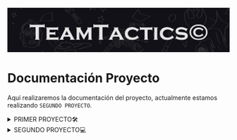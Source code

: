 ![Banner](./carpeta_fotos/banner1.png)

# Documentación Proyecto

Aquí realizaremos la documentación del proyecto, actualmente estamos realizando `SEGUNDO PROYECTO`.

</div>

<details>
  <summary>
   PRIMER PROYECTO🛠️
  </summary>
  
## ÍNDICE

1. IDEA DEL PROYECTO Y OBJETIVO DEL TRABAJO
2. OBLIGATORIO A APLICAR
3. LOGO DEL EQUIPO
4. PALETA DEL EQUIPO
5. TAREAS DE LOS INTEGRANTES
6. MOCKUP Y ARBOL DE NAVEGACIÓN
7. ARQUITECTURA DEL SISTEMA Y FUNCIONALIDADES
8. DIAGRAMA DE LA BASE DE DATOS
9. ESQUEMA DE RED
10. CONFIGURACIÓN DE PROXMOX
11. CONFIGURACIÓN DE DNS
12. CONFIGURACIÓN DE DHCP
13. CONFIGURACIÓN DE NGINX
14. BASE DE DATOS
15. CAMBIOS EN LA WEB
16. FUNCIONALIDADES
17. NUESTO FURTURO
18. VALORACIONES DEL PROYECTO
19. INCIDENCIAS TÉCNICAS
20. BIBLIOGRAFIA

    
## 1.IDEA DEL PROYECTO Y OBJETIVO DEL TRABAJO

Nuestra idea del proyecto se basa en diseñar una aplicación web inspirada en el popular juego de Fantasy Football. El fantasy es un juego donde los usuarios crean su propio equipo, y la finalidad de este juego es obtener los máximos puntos posibles, estos puntos se consiguen mediante tus jugadores, los jugadores en la vida real dependiendo de como juega un partido, puede obtener muchos puntos o muy pocos puntos. Como ejemplo de puntuacion, si un jugador no tiene minutos de juego entonces tendra 0 puntos, y si otro jugador marca 4 goles, possiblemente tendra una puntuación de 25 puntos. 

Entonces nuestra idea es crear una página relacionada con esta idea. Hemos elegido esta idea porque ambos integrantes del equipo sabemos más o menos cómo funciona el futbol fantasy, y por eso creemos que es una gran opción escoger este tema, ya que nos parece muy interesante.

Nuestro objetivo será aplicar todas las tecnologías necesarias para aspirar a la máxima nota posible y poner en práctica los conocimientos aprendidos en el primer año, así como lo que aprenderemos en este segundo año, para hacerlo lo mejor posible. También el año pasado un grupo escogio la misma idea y viendo como lo hicieron, vimos sus errores y pensamos que lo podemos hacer mucho mejor.

Con el trello y el github mostraremos todo nuestro trabajo realizado para mostrar nuestros avanzes semanales y diarios

## OBLIGATORIO A APLICAR

__-Node.js & MySQL:__

Node.js es un entorno de ejecución para JavaScript en el servidor, ideal para construir aplicaciones web rápidas y escalables. 

MySQL es un sistema de gestión de bases de datos relacional que almacena y organiza datos de manera eficiente, facilitando consultas rápidas.

__-NGINX o Apache:__ 

Ambos son servidores web populares. NGINX es conocido por su rendimiento y capacidad para manejar múltiples conexiones simultáneas, 
mientras que Apache es altamente configurable y tiene una gran cantidad de módulos disponibles.

__-DNS + DHCP:__ 

DNS (Sistema de Nombres de Dominio) traduce nombres de dominio en direcciones IP, facilitando la navegación web. 

DHCP (Protocolo de Configuración Dinámica de Host) asigna automáticamente direcciones IP a dispositivos en una red, simplificando la gestión de redes.


## 2.LOGO DEL EQUIPO

Nuestro logo lo hemos creado basándonos en el nombre de nuestro trabajo, Team Tactics. En él, se pueden ver dos "T" que hacen referencia al nombre del equipo. Tambien, hemos pensado este logo ya que con la forma y sus colores tiene mucha relación con el mundo del futbol.

El color negro y blanco creemos que queda muy estetico, que es eso lo que buscamos y lo que nos interesa.

![Logo del equipo](carpeta_fotos/logo_teamtactics_negro.png)

## 3.PALETA DEL EQUIPO

Los colores con los que vamos a trabajar son los siguientes, hemos considerado que esta paleta de colores puede cuadrar muy bien con la funcionalidad de la web y puede atraer visualmente a nuestro público objetivo
ya que son colores muy visuales y relacionados con el mundo de los videojuegos.

__-000000__

__-00FF00__

__-FFFFFF__


![Paleta de la web](carpeta_fotos/tabladecolores.png)


## 4.TAREAS DE LOS INTEGRANTES

Ambos integrantes tocaremos de todo un poco. La idea es que los dos programemos, hagamos la base de datos, etc. Ahora estamos los dos trabajando juntos, y empezaremos cada uno a hacer sus 3 funcionalidades.

## 5.NUESTRO MOCKUP Y ARBOL DE NAVEGACIÓN

Hemos diseñado un mockup de la aplicación a través de Canva, basándonos principalmente en nuestra paleta de colores. Además, hemos realizado un diseño lo más visual posible para atraer la atención del público que creemos podría estar interesado en nuestra aplicación. Nuestro público objetivo son hombres entre 13 y 40 años.

Aquí explicaremos el arbol de navegación de nuestra página web.
Para empezar tendremos una página principal, donde a la parte superior derecha se vera los siguentes botones:
 - Inicio
 - Plantillas
 - Estadísticas
 - Contacto
 - Login

El boton de inicio es para que cuando accedas a otro boton te lleve a la pagina principal.

El boton de plantillas te llevara al apartado de tu plantilla/equipo

El boton de estadísticas te llevara a la parte de estadisticas globales

EL boton de contacto es para que el usuario acceda a la pagina con su usuario creado. En ese apartado podrà iniciar sección.

Abajo de todo esto, se veràn los 20 escudos de la liga, donde si hacemos click a un escudo te llevara a ver información de ese equipo como: Plantilla, sitio en la clasificación etc..

Entonces abajo de esto mostraremos el mensaje de Juega a teamtactics, esto es para que el usuario vea de una forma un esquema de lo que va la web

![Logo del equipo](carpeta_fotos/INICIO.png)

Abajo de esto, veremos un apartado de pròximos partidos y lideres de la liga, ambas son como una mínima información. En cada apartado tendrá abajo derecha un boton que pondra como: Ver todos los partidos/Estadísticas, que te llevara a otro sitio, para ver toda la información.

![Logo del equipo](carpeta_fotos/proximospartidos.png)

Entonces, si le damos al botón de arriba derecha de estadísticas, te llevará a una página donde salgan todas las estadísticas, donde podremos ver:

 -Máximos goleadores
 

 -Máximos asistententes
 
 
 -Jugador con más disparos
 
 
 -Jugador con más pases.
 

 -Portero con más paradas.
 

 -Jugador con más tarjetas amarillas y rojas.

 Cada jugador que salga, si por ejemplo el jugador que es el máximo goleador es Lewandowski, saldrá el escudo del equipo y los minutos jugados.

Esta página de estadísticas también se podrá llegar a parte del botón arriba derecha en la parte que he comentado donde decía: Ver todas las estadísticas
Y si le damos al botón de ver todos los partidos, que se encuentra a abajo del todo de la página principal, nos llevará a otra página donde veremos todos los partidos jugados, y los puntos que todo el equipo ha conseguido, esto servirá para que el usuario mire los puntos que ha hecho cada jugador.

![Logo del equipo](carpeta_fotos/estadisiticas.png)

![Logo del equipo](carpeta_fotos/proximospartidos2.png)

Ahora, en la página principal, si le damos a Crea tu equipo, te llevará a la página donde el usuario podrá crear el equipo. En esta página, se verá de fondo como un campo de fútbol negro, para que el usuario ponga sus jugadores a cada posición que corresponde.
Arriba, dentro de la misma página, se verá un balance. El balance principal empieza con 100.000.000, luego si el usuario hace incorporaciones, entonces el balance bajará. 
Abajo de esto, se verá un apartado de puntos, donde el usuario verá la suma total que ha realizado su equipo.
Y arriba derecha se verá el número de jugadores que tiene puestos en el campo de fútbol, normalmente esto será simple 11/11.

![Logo del equipo](carpeta_fotos/creatuequipo.png)

La opción de número de jugadores funcionará como un botón, donde, si hacemos click a esto, veremos nuestros jugadores, nombre, club, media puntos, puntos que ha hecho en una jornada y el valor de mercado.
La media de puntos se hará haciendo una media de los 37 partidos jugados.

![Logo del equipo](carpeta_fotos/tusjugadores.png)

También se verá un botón de mercado, para que el usuario pueda comprar jugadores en el mercado.
Todos los jugadores que el usuario ha comprado también pueden ser vendidos.

Luego, en el botón contacto pondremos un poco de información de nosotros para explicar un poco dentro de la página web el proceso del proyecto.

Y en el botón de inicio de sección, el usuario podrá hacer registro para poder acceder con su cuenta a la página, claro que si no tiene cuenta, tendrá que darle a crear cuenta, y luego de crear cuenta le tendrá que dar a iniciar sección.
![Logo del equipo](carpeta_fotos/arboldenavegacion.png)

El mockup y nuestra idea del trabajo creo que lo hemos entendido perfectamente. Sabemos que el árbol de navegación no será el mejor de la historia, pero para nosotros nos sirve cómo una buena guía de cómo funcionará la página.


## 6.ARQUITECTURA DEL SISTEMA Y FUNCIONALIDADES

![Logo del equipo](carpeta_fotos/arquitectura.png)

Nuestros objetos serán:
- Registro de usuarios
- Una zona de comentarios para todos los usuarios que se hayan agregado como amigos
- Una zona donde el usuario podrá modificar su perfil.
- Poner notificaciones para los usuarios
- Búsqueda de usuarios y poder agregarlos como amigos
- Y hacer obligatorio el uso de contraseña para cuando se entra a la aplicación.

  El día de la fecha de entrega puede variar

Ahora mostramos la arquitectura de nuestro trabajo.
  ![Logo del equipo](carpeta_fotos/arquitectura2.png)

## 7.DIAGRAMA DE LA BASE DE DATOS

Los usuarios crean sus propios equipos, que consisten en jugadores de equipos reales, organizados en plantillas. 

Los usuarios pueden participar en ligas, competir entre sí y realizar transacciones de compra y venta de jugadores. Para calcular las puntuaciones, 
Se registran los partidos reales y las puntuaciones obtenidas por cada jugador en esos encuentros. 

Además, hemos incluido un sistema de Amigos, así como Roles para gestionar diferentes tipos de usuarios en la plataforma.


![Logo del equipo](carpeta_fotos/basededatos_final.png)


## 8.ESQUEMA DE RED

Por el momento tenemos hecho este prototipo de mapa de red, aunque aun lo tenemos que hablar con Alina ya que no es el definitivo y queremos que nos aclare algunos conceptos que quizas no han quedado tan claros.

![Logo del equipo](carpeta_fotos/mapa_de_red.JPG)

## 9.PROXMOX Y SU CONFIGURACIÓN

Por el momento, ya tenemos instalado el ProxMox en el PC de clase asignado de los que están atrás del todo. Una vez tengamos más claro el esquema de red definitivo, procederemos a empezar a configurarlo y documentarlo.

__Proxmox__ es una plataforma de virtualización de código abierto que permite gestionar máquinas virtuales y contenedores. Está basada en Debian y combina tecnologías como KVM (para la virtualización completa) y LXC (para la virtualización basada en contenedores).

Se utiliza principalmente en entornos de servidores para crear, administrar y orquestar múltiples VMs y contenedores de forma eficiente. También incluye herramientas para gestionar almacenamiento, redes y copias de seguridad. Además, soporta la creación de clusters para alta disponibilidad y migraciones en vivo, lo que lo hace ideal para centros de datos y servidores corporativos.

Es especialmente útil para:

-Consolidación de servidores: Ejecutar múltiples sistemas operativos en un solo servidor físico.

-Gestión de recursos: Controlar y distribuir recursos de hardware como CPU, memoria y almacenamiento.

-Automatización y alta disponibilidad: Ofrecer soluciones escalables y resistentes a fallos.

[Ver archivo](M11UF4A2-QuimFernandez_PolCamarena.docx.pdf)

Creamos ROUTER con vmbr0 y vmbr1 para que todo el proyecto funcione de manera correcta.

![image](https://github.com/user-attachments/assets/3dd03ffe-1fb9-4995-8ce8-77cdfb792f1e)

Ahora creamos Cliente con vmbr1 

![image](https://github.com/user-attachments/assets/a9b6528e-5400-4da7-a68b-a23a08da9600)

Creamos DNS  con vmbr1

![image](https://github.com/user-attachments/assets/59b69707-28b5-4a25-9e1d-3a029bd5748b)



## 11.DNS Y SU CONFIGURACIÓN 

¿Qué es el DNS?

El DNS es  un servicio distribuido a nivel global que permite convertir los nombres de los sitios en las direcciones IP que les corresponde.
Cuando un usuario registra un dominio, se crea una entrada WHOIS en el registro correspondiente y queda almacenada en el DNS como un
resource record.
La base de datos de un servidor DNS se convierte en la compilación de todos los registros de la zona del espacio de nombres de dominio que gestiona.

Registros del DNS:

A (Address Record): Mapea un nombre de dominio a una dirección IPv4.

AAAA (IPv6 Address Record): Mapea un nombre de dominio a una dirección IPv6.

MX (Mail Exchange): Define qué servidor gestiona el correo electrónico para el dominio.

CNAME (Canonical Name): Apunta un dominio a otro dominio.

NS (Name Server): Especifica qué servidores DNS son responsables de un dominio.

PTR (Pointer Record): Utilizado en la búsqueda inversa de DNS, mapea una IP a un nombre de dominio.

Información del DNS

El servicio de DNS se encuentra en la capa de aplicación del modelo OSI.

La capa más cercana al usuario y contiene todos los protocolos de alto nivel como SMTP, DNS y HTTP.

Este protocolo de red emplea la capa de transporte TCP, UDP y utiliza el puerto 53.

Tipos de Consultas:

Consulta recursiva: Si el servidor DNS local no sabe la respuesta, realiza consultas a otros servidores DNS.

Resolución iterativa: Si un servidor DNS no tiene la respuesta directa, le da al cliente la dirección de otro servidor que puede tenerla. 

VENTAJAS DEL DNS

Una ventaja es que resuelve el problema de las colisiones o nombres duplicados porque garantiza que todos los nombres hermanos o hijos de un mismo nodo tengan etiquetas o nombres diferentes.

Elimina los problemas del sistema basados en el fichero HOSTS.TX

Y tambiém permite "particionar" y gestionar los diferentes subdominios de modo independiente.


CONFIGURACIÓN DEL DNS EN PROYECTO


Para empezar la configuracióm, actualizamos los repositorios de nuestro sistema:

sudo apt update

Y ahora instalamos el paquete bind9:

sudo apt install bind9

![image](https://github.com/user-attachments/assets/d1dc8dc2-0ce6-46a3-9c21-92cfd6a7b8b6)


Editamos el netplan, lo ponemos con DHCP y lo editamos para poder avanzar de forma correcta


![image](https://github.com/user-attachments/assets/5a148d65-8ba3-46a5-8dc1-fa04f57cb2b9)

Ahora si ponemos ip a, veremos que mediante DHCP, tenemos asignada la IP 10.20.30.4

![image](https://github.com/user-attachments/assets/c1268273-0e87-47e4-a158-c9d55fc7c9fa)

Entonces ahora vamos al archivo que se llama named.conf.local , que bàsicamente es donde haremos la configuración DNS de la zona inversa y directa

El named.conf.local lo utiliza por el servidor DNS BIND para configurar zonas específicas y personalizadas, como dominios locales o zonas reversas. 

Permite definir configuraciones locales que el servidor manejará, como:

Zonas directas: Traduce nombres de dominio a direcciones IP.

Zonas inversas: Traduce direcciones IP a nombres de dominio.

![image](https://github.com/user-attachments/assets/698eab22-3c6f-41ad-9a3f-f2b6e7828c11)

Para comprobar que la configuración ha sido correcta y que no hemos tenido ningun problema ponemos:

named-checkconf

Ahora creamos los dos archivos de la zona directa y inversa

![image](https://github.com/user-attachments/assets/ea0ca40b-a449-4ef2-a788-3e54fd966750)

Ahora, accedemos al archivo de la zona directa y lo configuramos para comprobar que funcione de forma correcta

La zona directa de DNS es una configuración que mapea nombres de dominio a direcciones IP.

En nuestro caso el servidor DNS manejará el dominio quimpol.local  y usará el archivo db.quimpol.local para almacenar.

![image](https://github.com/user-attachments/assets/13a11569-e7f1-4d9a-aba1-63da8068c6b0)

Y ahora haremos lo mismo pero para la zona inversa

Lo que hace la zona inversa es que  está buscando el nombre de dominio asociado con una dirección IP determinada.

En nuestro caso la IP  es la 10.20.30.4,

Entonces nuestra dirección IP, que es la 10.20.30.4, nos  permitirá resolver esa IP al nombre de nuestro dominio, el quimpol

Y tambien ya lo ponemos para la configuración con la MV de cliente

![image](https://github.com/user-attachments/assets/2a8c4855-e765-45e1-87d0-8fcde3150868)

Ahora para comprobar que toda la configuración de los ficheros de zonas se ha realizado correctamente, hacemos lo siguiente:

![image](https://github.com/user-attachments/assets/afe5a924-e594-42eb-a3f1-cf78db086c3b)

![image](https://github.com/user-attachments/assets/9204d77d-c49c-4d64-b5b6-d4a5bce35c60)

Ahora nos tocaría editar el fichero 
/etc/bind/named.conf.options

Esto lo que hace es configurar parámetros globales y opciones predeterminadas que se aplican a todas las zonas y consultas DNS gestionadas por el servidor.

Modificamos el archivo y en listen ponemos la 10.20.30.4 que es para que servidor DNS escuchará consultas.

 
![image](https://github.com/user-attachments/assets/10fba1a7-6320-46e1-96bd-8c527a266608)

Ahora, vamos al archivo
/etc/default/named 

El archivo /etc/default/named controla cómo se inicia el servicio BIND

Que es donde especificaremos la opción -4 como argumento para el usuario bind, que  se crea automáticamente durante la instalación del servicio bind9. 

La opción -4 , nos sirve para forzar el uso de IPv4 siempre y evitar  mensajes de error de red inalcanzable por direccionamiento IPv6.

![image](https://github.com/user-attachments/assets/35beebba-441a-4400-80e9-f9f877005fe8)

Ahora reiniciamos el servicio bind9 y ver si todo esta correcto

![image](https://github.com/user-attachments/assets/d041f362-1301-4ab1-9ab2-8b52c5389859)

Ahora mediante el nslookup, comprobamos si el servidor DNS está resolviendo correctamente los nombres y las direcciones IP

![image](https://github.com/user-attachments/assets/29f10803-5094-4337-a681-789bf41a54a0)


## 12.CONFIGURACIÓN DE DHCP


Primero lo que hacemos es instalar el servicio DHCP:

Actualizamos: sudo apt update

sudo apt-get install isc-dhcp-server




Hacemos la configuración del archivo DHCP:


El archivo de configuración principal se encuentra en /etc/dhcp/dhcpd.conf. En este archivo, lo que hay que hacer es definir los parámetros de red, como el rango de direcciones IP, la puerta de enlace predeterminada, DNS y duración de la concesión. 

![image](https://github.com/user-attachments/assets/cdd31d80-568d-4635-abe8-0af37b193f6b)

   
Esta es nuestra configuración en el netplan:

![image](https://github.com/user-attachments/assets/a8cf1adb-abcb-4c2d-aac0-f47b7dc92b6a)



Configurar las interfaces de red:

Ahora  para comprobar y asegurarnos que la interfaz de red correcta esté configurada para proporcionar el servicio DHCP definimos  la interfaz en el archivo de configuración de red o directamente en /etc/default/isc-dhcp-server:


Reiniciar el servicio DHCP:

Una vez configurado, hay que reiniciar el servicio para aplicar los cambios:


sudo systemctl restart isc-dhcp-server
Comprobación:

 Y para verifica si el servidor DHCP está funcionando correctamente:


sudo systemctl status isc-dhcp-server




## 13.CONFIGURACIÓN DE NGINX

Para empezar, instalamos el nginx con el comando:

sudo apt-get install nginx

Entramos al netplan y configuramos para que funcione de forma correcta

![image](https://github.com/user-attachments/assets/b9dba283-7f6d-4336-9ac2-6986d0f7c8df)

Vemos con el ip a que nos da la IP mediante DHCP, la 10.20.30.5

![image](https://github.com/user-attachments/assets/0063e93c-20d3-491c-967e-1965c49805d0)

Ahora tenemos que editar el archivo nginx.conf que se encuentra en /etc/nginx

![image](https://github.com/user-attachments/assets/f54260e8-7625-45e1-be91-1d5da4098f22)

Eel archivo de configuración global es: 

/etc/nginx/nginx.conf

Entonces ahora, con el  el directorio  /etc/nginx/sites-enabled/ , lo que haremos será almacenar los  los enlaces simbólicos a los archivos de configuración de sitios web creados en 
/etc/nginx/sites-available/  para que puedan ser habilitados los sitios


Ahora editamos el archivo /sites-available/default, que en este caso sería el bloque predeterminado del servidor de Nginx

Php:

¿Qué es php?

PHP es un lenguaje de programación de propósito general ampliamente utilizado para el desarrollo de aplicaciones web del lado del servidor

Características principales:

Dinámico y orientado a la web:

PHP se usa principalmente para generar contenido dinámico en páginas web.
Puede interactuar con bases de datos, manejar formularios y autenticar usuarios.

Integración con HTML:

PHP se incrusta directamente en archivos HTML, lo que facilita la creación de páginas web dinámicas.

Compatibilidad multiplataforma:

PHP funciona en varios sistemas operativos, como Windows, Linux y macOS.
Es compatible con la mayoría de los servidores web, como Apache, NGINX.

Para instalar el php ponemos:

sudo apt install php-fpm

Para verificar si tenemos instalado PHP ponemos:


php -version

Para comprobar si tenemos php-fpm ponemos:


php-fpm7.4 -v



## ACTIVIDAD ENTREGADA EN LA MEMÓRIA (ALINA)

¿Qué es un servidor web?

Un servidor web es un software que forma parte del servidor y tiene como misión principal devolver información (páginas) cuando recibe peticiones por parte de los usuarios.

En otras palabras, es el software que permite que los usuarios que quieren ver una página web en su navegador puedan hacerlo.


¿Qué es un hosting?

Un hosting es un servicio de alojamiento web que te permite publicar un sitio web o aplicación en Internet. Cuando contratas un servicio de hosting, básicamente alquilas un espacio en un servidor físico donde puedes almacenar todos los archivos y datos necesarios para que tu sitio web funcione correctamente.

¿Qué es Nginx?

Nginx, pronunciado como “engine-ex”, es un servidor web de código abierto que, desde su éxito inicial como servidor web, ahora también es usado como proxy inverso, cache de HTTP, y balanceador de carga.

Algunas compañías de alto perfil que utilizan Nginx incluyen Autodesk, Atlassian, Intuit, T-Mobile, GitLab, DuckDuckGo, Microsoft, IBM, Google, Adobe, Salesforce, VMWare, Xerox, LinkedIn, Cisco, Facebook, Target, Citrix Systems, Twitter, Apple , Intel, y muchos más


Haz una comparativa entre Nginx y Apache.

Nginx:

Usa una arquitectura basada en eventos y asincrónica, lo que le permite manejar múltiples conexiones simultáneamente con menos recursos.
Es ideal para cargas altas y servidores con tráfico masivo.
Excelente para servir contenido estático (imágenes, archivos HTML, etc.) rápidamente.


Apache:

Emplea un modelo de procesos/hilos, donde cada conexión consume un hilo o proceso. Esto puede ser ineficiente bajo cargas pesadas.
Ofrece más flexibilidad para manejar configuraciones complejas gracias a sus módulos dinámicos.





## 14.BASE DE DATOS

Aquí mostramos el esquema final de la base de datos, donde hemos añadido algunas conexiones que no habíamos tomado en cuenta. Hemos creado la base con MySQL WorkBench a través de SQL y una vez ejecutado el código, gracias a la función de la creación de diagramas, hemos podido ver las tablas y sus conexiones.

![Logo del equipo](carpeta_fotos/esquema_basededatos.png)


## 15.NOVEDADES/CAMBIOS DE LA WEB

Para empezar, hemos hecho nuchos cambios respectivamente a la idea que decimos hacer al principio de la web, la idea que me estoy refiriendo, es toda esa explicación que hicimos al principio del github, que es donde esta esa explicación con capturas que nosotros mismo hicimos del canva del boceto de la idea principal del proyecto.

Como página principal, seguimos teniendo lo mismo, una página donde el usuario pueda ver arriba derecha los botones de estadísticas, plantilla y login, etc..
Y que si va bajanda podrá ver la zona de estadísticas y resultados, que esta linkeado a otra página, ya que se podrá ver y entender mucho mejor  bajo nuestro punto de vista

Entonces, creemos que lo mas importamte que llevamos hecho es la parte de  plantilla, ya que lo que hicimos fue crear en nuestra bbdd, todos los jugadores de todas las plantillas de laliga.

Eso lo hicimos poniendo a cada equipo un numero, del 1 al 20, ya que son 20 equipos, entonces lo siguiente era poner a cada posicion del campo, del 1 al 5, osea 1 es portero 2 es defensa, 3 es mediocampista, 4 delantero y 5 que sea la posicion del banquillo, entonces ahora abria que poner 11 jugadores con 1,2,3 y 4 osea, 1 jugador con 1, 4 jugadores con el numero 2, 3 jugadores con el numero 3 y 3 jugadores con el numero 4, esto suma a 11. Y  los otros jugadores, da igual que sean 10 o 20, todos estaran con el numero 5, que será en la posicion de banquillo. Entonces despues de poner todo en la bbdd lo que hicimos fue conectarlo para nuestra pagina web, entonces si ahora por ejemplo le doy click al escudo del getafe, me saldriá el 11 de jugadores, y el banquillo, también tengo que decir que cada equipo tiene también puesto la imagen y nombre del entrenador

Entonces lo que hicimos en estadisticasm fue ponerlas de forma manualmente, ya que con el tiempo que quedaba para entregar el trabajo era imposible acabarlo

## 16.FUNCIONALIDADES

Aquí como funcionalidades, tenemos:

1. Register: El usuario se puede registrar a nuestra página, esto con la bbdd entre medio, haciendo que cuando el usuario se registra se pueda ver en nuestra bbdd como usuario
2. Login: El usuario después de registrase puede acceder a nuestra página ya como usuario

3. Plantilla: Esta funcionalidad es la de plantillas, es decir todo lo que he explicado antes, hay que decir que para hacer esto tardamos mucho tiempo, pusimos manualmente unos 1000 links en la bbdd entre imagenes de jugadores, entrenadores y escudos.

4. Contactarnos: Esta función esta en procedimiento, y basicamente es para que los usuarios nos puedan enviar un mensaje para dudas/críticas/valoraciones etc..

Creemos que las 4 funcionalidades para nuestro trabajo son muy buenas ideeas, ya que conjuntan perfectamente a nuestra idea prinpial

## 17.NUESTRO FUTURO

Creemos que para la siguente UF, podemos seguir con nuestro proyecto, ya que tenemos aún muchas buenas ideas para seguir mejorando y aprendiendo. Esto lo defenderemos en la exposición del proyecto hasta la muerte
Algunas ideas serián:
- API de resultados
- Poder básicamente hacer el FANTASY, con que cada persona pueda hacer su equipo, y competir con otros jugadores

## 18.VALORACIONES DEL PROYECTO

Creemos que en el proyecto hemos aprendido muchisimo, con las instalaciones de las diferentes máquinas virtuales, con el nuevo conocimiento como nginx, o php. O también con el constante trabajo diario y semanal sobre una idea que poco a poco hemos ido creando y mejorando.

Y personalmente a los dos intregantes del equipo nos parece por ahora seguir con nuestro trabajo en la próxima UF


## 19.INCIDENCIAS TÉCNICAS

Mala configuración en el DNS, por falta de no haber reiniciado el servicio despues de modificarlo

![image](https://github.com/user-attachments/assets/b6244674-e807-4ece-85bb-f70eb73dd330)

Otro fail....

![image](https://github.com/user-attachments/assets/da6ec4d0-d5c3-4dce-a58a-2327ed2720b5)

En incidencias durante las instalaciones de las MV no tuvimos muchos errores, y los únicos que tuvimos eran por equivocaciones de escritura y palabras.
Pero donde si tuvimos muchos errores fue durante la creación de la bbdd, ya que al crear plantilla , donde pusimos muchos datos, nos equivocamos mucho, pero poco a poco esos errores se fueron arreglando hasta el dia de hoy que nuestra bbdd funciona perfectamente
</details>

<details>
  <summary>SEGUNDO PROYECTO💻</summary>


## ÍNDICE

1. IDEAS PARA EL SEGUNDO PROYECTO
2. FUNCIONALIDADES
3. ARQUITECTURA
4. DIAGRAMA DE RED
5. DIAGRAMA DE LA BASE DE DATOS
6. TECNOLOGÍAS
7. HARDWARE
8. SISTEMA OPERATIVO
9. TAREAS
10. FUNCIONALIDADES HECHAS
11. DOCKER COMPLETO
12. DOCKER COMPOSE
13. SERVIDOR DE CORREO  (POSTFIX)
14. Firewall

    
## 1.IDEAS PARA EL SEGUNDO PROYECTO🧠

<details>
  <summary>
   Propuestas de Proyecto💡 
  </summary>

### NUEVAS FUNCIONALIDADES

#### PENDIENTES
- Opción de cambio de contraseña
- Formulario de Contacto

#### NUEVAS EN LA WEB
- Implementación de una API: recrear la web a partir de la API que nos permitirá añadir la función de las estadísticas actualizadas de los jugadores.

- Agregar como amigos a los usuarios

- Implementación del juego:

    Está para nosotros es la parte mas importante, aquí pondremos de novedades:
    
    Los jugadores se puedan agregar como si fueran amigos
  
    Una página donde los usuarios puedan crear sus equipos, saldrá su 11 inicial, y también habrá un apartado para ver todos sus jugadores ( a parte del 11 inicial)
  
    Una página donde los usuarios podrán comprar los jugadores, hará la misma función que un mercado, allí apareceran todos los jugadores de futbol disponibles para ser comprados
  
    Una página que funcionará como si fuera una clasificación donde los jugadores con más puntos conseguidos apareceran, así será más competitivo y hará el juego más interesante para los usuarios




#### OBLIGATORIAS
- Docker
- FireWall
- Backups (script)
- Seguridad:
  - MySQL (crear más de un usuario, securizar la DB, triggers)
  - Protección de código fuente

</details> 
 
## 2.FUNCIONALIDADES⚙️

<details>
  <summary>
   Opciones y Características🔧
  </summary>

![image](https://github.com/user-attachments/assets/ae76384b-944e-404a-8210-133f7ed628f9)


Los dos, Quim y Pol haremos la funcionalidad del juego Fantasy, ya que es una funcionalidad muy larga y compleja, y necesitamos que los dos lo hagamos para poder acabar

La funcionalidad de la API la hará Pol

La funcionalidad de cambio de contraseña la hará Quim

La funcionalidad de agregar amigos la haremos cuando acabemos la del Juego Fantasy, ya que preferimos insistir con el tiempo en terminar la funcionalidad del juego fantasy por su gran importancia y valor en nuestro proyecto, ya que es en lo que se basa nuestra idea de proyecto
</details> 

## 3.ARQUITECTURA DEL SISTEMA🏛️

<details>
  <summary>
   Estructura del Sistema🏗️
  </summary>

Esta será mas o menos nuestra arquitectura, no es definitivo pero por ahora es lo que tenemos como idea

![image](https://github.com/user-attachments/assets/19bd263b-e789-4cd1-b4b9-a880a6ba2c8e)
</details> 

## 4.DIAGRAMA DE RED🌐

<details>
  <summary>
   Esquema de Conexiones🖧
  </summary>

![image](carpeta_fotos/esquema_red_2.png)
</details> 




## 5.DIAGRAMA DE LA BASE DE DATOS🗄️

<details>
  <summary>
   Modelo de BBDD🛢️
  </summary>

Esta es nuetra base de datos, es la misma que la del primer proyecto pero con pequeñas variaciones ya que como comentamos seguimos con el mismo proyecto entonces la infraestructura de la base de datos por narices tiene que ser muy parecida ya que mas o menos ya esta de alguna manera terminada

Si tenemos más tiempo alomejor podemos añadir alguna tabla más a la base de datos, pero por ahora es lo que tenemos

![image](https://github.com/user-attachments/assets/c77022c7-f9fa-4e4f-b08c-578abd2a24fb)
</details> 





 ## 6.TECNOLOGÍAS🚀

<details>
  <summary>
   Herramientas Utilizadas🖥️
  </summary>

En este segundo proyecto tenemos la intención de agregar ciertas tecnologías a nuestra web que nos permitirán aumentar la seguridad y eficiencia a la hora de funcionar y monitorizar la. Anteriormente ya habíamos trabajado con algunas como Proxmox, Ubuntu, Html/Css, JavaScript, NGinx, MySQL, PHPMyAdmin, bibliotecas, frameworks, etc.
Aparte de estas tecnologías, agregaremos algunas como; Docker, Portainer, alguna API, Pi-Hole, aplicaremos FireWall, y algunas que iremos añadiendo según las necesidades que encontremos a la hora realizar el proyecto.
</details> 




## 7.HARDWARE🖨️

<details>
  <summary>
   Componentes Físicos🛠️ 
  </summary>


Para este segundo proyecto seguiremos usando el ordenador de clase asignado a nuestro grupo específicamente, en nuestro caso usaremos uno nuevo ya que no sabemos como a pasado pero nuestro antiguo ordenador con toda la infraestructura de Proxmox a desaparecido y ahora no nos queda otra que volver a montarlo todo pero esta vez utilizando los contenedores de Docker con los que trabajaremos en este segundo proyecto.

</details> 




## 8.SISTEMA OPERATIVO💾

<details>
  <summary>
   Plataforma y Software Base🖥️
  </summary>


Principalmente íbamos a usar Alpine Linux ya que nos ofrece mucha eficiencia en cuanto a recursos, ya que es conocida por su tamaño reducido, lo que la hace muy popular en entornos donde se necesita un sistema ligero, como en contenedores Docker. 

Pero trás varias pruebas con el, nos dió ciertos problemas que finalmente nos hizo decantarnos por utilizar un Ubuntu Server ya que ya habíamos trabajado anteriormente con ese sistema. Este nos ofrece ventajas como:

Familiaridad y eficiencia: Ya teníamos experiencia con Ubuntu, lo que facilitó la gestión y configuración de los contenedores sin perder tiempo en aprender un nuevo sistema.

Soporte y estabilidad: Ubuntu Server ofrece un soporte robusto y actualizaciones regulares, lo que garantiza seguridad y estabilidad a largo plazo, vital para producción.

</details>  




## 9.TAREAS📋

<details>
  <summary>
   Actividades✅
  </summary>

Ahora mismo por problemas no podimos empezar en la creación de la infraestructura de la Ubuntu o Alpine.
El 29/01 empezamos con docker y los containers, y desde una MV de ubuntu server, ya que desde Alpine hubo algunos problemas y preferimos utilizar la ubuntu por la razón de que ya la hemos usado mucho, entonces empezamos a crear la estrucura y importamos el sitio web en docker, luego dentro de nginx configurmos el default.conf, luego en mysql lo tenemos vació por ahora y ahora estamos con el docker compose. 
Creo que para el proximo miercoles 5/02 ya lo tendremos terminado ya que Alina y algunos compañeros nos han dado explicaciones para entenderlo mejor y asi hacerlo de alguna forma un poco mas rapido para asi aprovechar el tiempo al maximo para llegar al ritmo de la clase

</details>  



## 10.FUNCIONALIDADES HECHAS🎯

<details>
  <summary>
   Funciones Implementadas✔️
  </summary>

Por ahora hemos realizado la funcionalidad de canvio contraseña, y también la funcionalidad de que el usuario no pueda inpeccionar nuestro código, aplicando un poco de seguridad para nuestra página web
</details>  
 
## 11.DOCKER🐳 

<details>
  <summary>
   ▶Introducción a Docker📦
  </summary>
  
Bueno para empezar, un poco sobre que es Docker, Docker es una plataforma de contenedorización que permite a los desarrolladores empaquetar aplicaciones y sus dependencias en contenedores ligeros y portátiles. 
Estos contenedores pueden ejecutarse de manera consistente en cualquier entorno, ya sea en una computadora local, en servidores o en la nube.

Nosotros en nuestro caso usamos Docker ya que aparte de que es obligatorio, es mucho más rápido que iniciar o detener máquinas virtuales y también Docker es mas eficaz ya que las MV


Ahora mostraremos algunos comandos, ya que creemos que es importante dentro de la introducción, y asi mostramos alguna información de Docker 

docker version:   	Muestra la versión instalada de Docker.


docker info:  Muestra información detallada sobre Docker y su configuración.


docker help: Muestra ayuda sobre los comandos de Docker


docker run <imagen>	Ejecuta un contenedor basado en una imagen.


docker run -d -p 8080:80 <imagen>	Ejecuta un contenedor en segundo plano y expone un puerto.


docker ps	Lista los contenedores en ejecución.


docker ps -a	Lista todos los contenedores (ejecutándose o detenidos).


docker stop <id>	Detiene un contenedor en ejecución.


docker rm <id>	Elimina un contenedor detenido.


Ahora explicaremos algunas ventajas de Docker


Tenemos que los contenedores Docker pueden ejecutarse en cualquier entorno sin cambios, ya sea en Windows, Linux, MacOS, servidores o en la nube y también evita problemas de dependencias, configuraciones o versiones de software diferentes en cada entorno.
Los contenedores comparten el mismo sistema operativo, lo que reduce el consumo de recursos y con Docker Compose, puedes definir y ejecutar múltiples contenedores con un solo archivo YAML


NUDO (DOCKER) GUIA DE USUARIO DE COMO INSTALAR / UTLIZAR DOCKER


Ahora lo que haremos será dentro del NUDO de Docker, como una mini guia sobre DOCKER, aquí intentaremos explicar sobre como instalar y utilizar DOCKER
Aqui ya decimos que lo montaremos dentro de una MV ubuntu server

Entonces para empezar, primero de todo lo que tendriamos que realizar sería actualizar los paquetes de ubuntu

sudo apt update

![image](https://github.com/user-attachments/assets/3c989c29-7705-463b-a4cd-0eb8627f6da4)


Entonces ahora lo que tendríamos que hacer seria instalar paquetes que permitan a APT descargar a través de HTTPS, ya que Docker se descarga desde un repositorio HTTPS, y es necesario instalar algunos paquetes para que lo habiliten

sudo apt install -y apt-transport-https ca-certificates curl software-properties-common

![image](https://github.com/user-attachments/assets/edd77fe6-b72b-4245-b22b-571ab40f15a3)


Ahora lo que tendriamos que hacer es importar la clave GPG para verificar que los paquetes que descargues desde el repositorio oficial de Docker 
Entonces podremos este comando:

sudo mkdir -m 0755 -p /etc/apt/keyrings
curl -fsSL https://download.docker.com/linux/ubuntu/gpg | sudo gpg --dearmor -o /etc/apt/keyrings/docker.gpg

![image](https://github.com/user-attachments/assets/2d929a93-0f20-405b-bec8-9615005eb984)



Y ahora para poder instalar Docker, es necesario agregar su repositorio oficial a la lista de repositorios de tu sistema
Entonces pondremos este comando:

sudo add-apt-repository "deb [arch=amd64] https://download.docker.com/linux/ubuntu $(lsb_release -cs) stable"

![image](https://github.com/user-attachments/assets/d5049960-317b-4626-8cce-a61b1a5dfbea)



Ahora después de esto esto, tendremos que actualizar nuevamente los paquetes del sistema:

![image](https://github.com/user-attachments/assets/ec61ad41-9f71-4848-84cc-d4790427d064)


Y ya luego de hacer todo esto procedimiento, ya podremos instalar el docker. 
Para eso pondremos este comando:

sudo apt install docker-ce

![image](https://github.com/user-attachments/assets/b884cfb1-9e07-4fbe-a499-c3745fccd13b)+


Y ya si queremos comprobar si el funcionamiento esta correcto, pondremos el siguiente comando para asegurarnos

sudo systemctl status docker

![image](https://github.com/user-attachments/assets/1a7d2297-d143-41fd-ba89-f71c3110110f)


Vale, ahora para seguir con el procedimento, tenemos que tocar portainer

Portainer es una herramienta de administración para Docker con una interfaz gráfica fácil de usar. Permite gestionar contenedores, imágenes, redes y volúmenes sin necesidad de usar la línea de comandos.

Para empezar, nosotros hemos creado  un volumen de Docker llamado portainer_data para almacenar la base de datos de Portainer


docker volume create portainer_data

![image](https://github.com/user-attachments/assets/adaed8b5-bfcb-4897-99ab-3f2207643689)

Ahora, comprobaremos si  el volumen se haya creado correctamente usando el comando:

docker volume inspect portainer_data

![image](https://github.com/user-attachments/assets/e5f2e4fc-cd5b-4895-a0c0-0f0260eb61e2)


Ahora si ya podremos  instalar el contenedor de Portainer:

docker run -d -p 8000:8000 -p 9443:9443 --name portainer --restart=always -v /var/run/docker.sock:/var/run/docker.sock -v portainer_data:/data portainer/portainer-ce:latest

![image](https://github.com/user-attachments/assets/485c77c8-5e63-4661-a904-0cf373604f62)


Ahora para comprobar si el contenedor está corriendo

docker ps

![image](https://github.com/user-attachments/assets/9e455002-e5d8-48a1-934b-5d4427b5f0a5)


Y ya ahora si vamos al navegador y ponemos una IP con el puerto 9443

https://192.168.1.79:9443

Ya podriamos acceder al portainer donde se encontraran todos los contenedores DOCKERS


Bueno y en la foto de abajo, se ven todos los contenedores que tenemos montados, hay q decir q para poder tener todo eso tenemos que configurar diferentes archivos de configuración:


![image](https://github.com/user-attachments/assets/60136b7d-26c2-4ccb-b183-5b735b91f971)


Tenemos estos dos archivos para poder realizar la configuración:

default.conf

docker-compose.yml

El  default.conf para que Nginx funcione correctamente como servidor web y define cómo manejar las solicitudes, redirigir tráfico y procesar archivos PHP. 

./teamtactics/nginx/default.conf

![image](https://github.com/user-attachments/assets/b50f36eb-d6be-41ec-8440-bbca1c0fdfc1)


Bueno, el servidor escucha el puerto 80 y tenemos el nombre del servidor como localhost.

Luego, la definimos la carpeta donde se encuntra el contenido del sitio web:
root /var/www/teamtactics/TeamTactics/html

Primero busca index.htm, luego el index.html y luego el index.php
index index.htm index.html index.php;


Luego tenemos los registros de acceso y el de los errores, ya que guarda las solicitudes que recibe el servidor y también registra los errores

access_log /var/log/nginx/access.log;
error_log /var/log/nginx/error.log;

Esto ahora sería la configuracion de nuestros archivos que son PHP

    location ~ \.php$ {
        include fastcgi_params;
        fastcgi_pass php:9000;
        fastcgi_index index.php;
        fastcgi_param SCRIPT_FILENAME $document_root$fastcgi_script_name;
    }

Y ahora definimos las rutas para los archivos CSS, JAVASCRIPT, las imagenes y también todos los archivos subidos.
Todo estos archivos se sirven de:

/var/www/teamtactics/TeamTactics/

Estos creemos que son los mas importantes de explicar





El archivo docker-compose.yml es un archivo de configuración en formato YAML que se usa con Docker Compose para definir y ejecutar múltiples contenedores de Docker de manera organizada.

./teamtactics/docker-compose.yml

![image](https://github.com/user-attachments/assets/5b88f50a-abb6-4ff3-bd46-f796a59be8d8)


Dentro de este archivo tenemos la configuracion de 4 servicios de docker

phpfpm:
  image: php:8-fpm-alpine
  container_name: phpfpm
  working_dir: /var/www/teamtactics
  ports:
    - "9000:9000"
  volumes:
    - './web:/var/www/teamtactics'
  restart: always
  networks:
    - netweb

Este sería la configuración del PHP 
Donde se define el directorio de trabajo dentro del contenedor, en nuestro caso en teamtactics:

working_dir: /var/www/teamtactics

nginx:
  image: nginx:alpine
  container_name: nginx
  ports:
    - 8082:80
  working_dir: /etc/nginx
  volumes:
    - './web:/var/www/teamtactics'
    - './nginx/default.conf:/etc/nginx/conf.d/default.conf'
    - './nginx:/var/log/nginx/'
  restart: always
  networks:
    - netweb

Este sería la configuracion del nginx, y expone el puerto 80 del contenedor en el 8082 del host.
Comparte archivos del host con el contenedor:

./web:/var/www/teamtactics

Y también carga los archivos de la configuración de Nginx:

./nginx/default.conf:/etc/nginx/conf.d/default.conf

db:
  image: mysql
  container_name: miDB
  ports:
    - "3307:3306"
  environment:
    MYSQL_ROOT_PASSWORD: 1234
  volumes:
    - './mysql:/var/lib/mysql'
    - './db:/db'
  networks:
    - netweb

Este seria el servicio del MYSQL, y por ahora no hemos hecho nada y lo mismo con el phpMyAdmin

Estos 2 archivos, el docker-compose-yml y el default.comf, lo que hacen es trabajar juntos para configurar y ejecutar un entorno web basado en Docker, bueno y como he dicho antes, estara compuesto por Nginx, PHP-FPM, MySQL y phpMyadmin

docker-compose.yml levanta y configura los contenedores
default.conf define cómo Nginx maneja las peticiones


Containers

Aqui se ven todos los containers que tenemos, y si clickamos en teamtactics se veran todos los que son para teamtactics

![image](https://github.com/user-attachments/assets/4a164909-a9ee-4f5f-baa7-1fe14bf196d4)

Visualizar la Web

Una vez ya teniendo todas las configuraciones y ponemos la IP en el navegador ya podremos tener acceso al nginx mediante el puerto 8082

![image](https://github.com/user-attachments/assets/52ec569c-64e2-44ab-b2c5-47879e7f4a53)

![image](https://github.com/user-attachments/assets/365c1b08-8353-4b0f-a684-5e532ed0c0f5

</details>

<details>
  <summary>
   Docker Compose⚓
  </summary>
  
- ¿Qué son los contenedores de docker?

  Los contenedores de Docker son entornos ligeros, portátiles y aislados que encapsulan una aplicación junto con todas sus dependencias (bibliotecas, código, configuraciones y archivos necesarios) en un solo paquete. Esto permite que la aplicación se ejecute de manera 
  consistente en cualquier sistema que tenga Docker instalado, independientemente del sistema operativo subyacente.

  Los contenedores eliminan los problemas de compatibilidad entre entornos de desarrollo, prueba y producción, optimizando el uso de recursos en comparación con las máquinas virtuales tradicionales.
- ¿Qué diferencias hay entre los contenedores de docker y los lxc?

  - Docker:

     - Diseñado principalmente para la ejecución de aplicaciones en contenedores individuales.
     - Utiliza una arquitectura basada en imágenes y capas para facilitar la reutilización y distribución de aplicaciones.
     - Tiene una mayor integración con herramientas de orquestación como Kubernetes.
     - Ofrece una interfaz más amigable y centrada en el desarrollo de aplicaciones.
  - LXC (Linux Containers):

    - Proporciona un sistema de contenedores más cercano a una máquina virtual, permitiendo ejecutar múltiples procesos en un solo contenedor.
    - Usa un enfoque más tradicional de virtualización basada en el sistema operativo.
    - No impone restricciones en cómo se deben construir o empaquetar las aplicaciones.
- ¿Cuál es la diferencia entre una imagen y un contenedor en Docker?

  - Imagen: Es un archivo inmutable que contiene el sistema base y las dependencias necesarias para ejecutar una aplicación. Es como una plantilla que permite la creación de múltiples contenedores con la misma configuración.
 
  - Contenedor: Es una instancia en ejecución de una imagen. Puede crearse, iniciarse, detenerse y eliminarse sin afectar la imagen original. Es el entorno donde realmente corre la aplicación.
- ¿Qué sucede con los datos cuando un contenedor se elimina?

     Cuando un contenedor se elimina, todos los datos almacenados dentro del sistema de archivos del contenedor desaparecen. Sin embargo, si los datos se almacenan en:

       - Volúmenes de Docker (docker volume create) → Son persistentes y pueden ser reutilizados por otros contenedores.
       - Montajes de Bind (-v /ruta/local:/ruta/contenedor) → Los datos quedan almacenados en el sistema de archivos del host.
     Si no se usa ninguna de estas opciones, los datos desaparecerán cuando el contenedor sea eliminado.
- ¿Cuáles son las ventajas de utilizar contenedores de docker?

     - Portabilidad: Se pueden ejecutar en cualquier sistema con Docker instalado sin preocuparse por dependencias.
     - Eficiencia: Utilizan menos recursos que las máquinas virtuales porque comparten el kernel del sistema operativo.
     - Escalabilidad: Permiten el despliegue de múltiples instancias fácilmente.
     - Rapidez en despliegues: Facilitan la automatización y configuración rápida en CI/CD.
     - Aislamiento: Cada contenedor tiene su propio entorno sin interferir con otros.
- ¿Qué tipo de aplicaciones y servicios se pueden desplegar con docker?

  Docker se puede usar para desplegar una amplia variedad de aplicaciones, incluyendo:

     - Aplicaciones web (Node.js, PHP, Python, Java, .NET, etc.).
     - Bases de datos (MySQL, PostgreSQL, MongoDB).
     - Microservicios y APIs.
     - Servidores proxy y balanceadores de carga (Nginx, HAProxy).
     - Entornos de desarrollo y testing.
     - Pipelines de CI/CD (Jenkins, GitLab CI/CD).
- ¿Qué otros tipos de contenedores existen además de docker?

    - LXC (Linux Containers): Contenedores de bajo nivel que ofrecen un entorno más similar a una máquina virtual.
    - Podman: Alternativa a Docker sin necesidad de daemon central.
    - Kubernetes: No es un contenedor en sí, pero es una plataforma de orquestación de contenedores.
    - OpenVZ: Tecnología de virtualización a nivel de sistema operativo para Linux.
    - rkt (Rocket): Solución de contenedores más enfocada en seguridad.

</details>



  
## 12.SERVIDOR DE CORREO  (POSTFIX)📬

<details>
  <summary>
   Gestión de Correos✉️
  </summary>

PARTE TEORICA

¿Qué es un servidor de correo?
Un servidor de correo es quien se encarga de gestionar el envío, la recepción y el almacenamiento de correos electrónicos entre los usuarios.
¿Cómo es el funcionamiento del servicio de correos?
Funcionamiento:
Creación del correo 
Envío del correo (SMTP)
Transporte del correo
Recepción del correo (POP3 o IMAP)
Lectura del correo

Explica, en una tabla:
Las características principales de los protocolos SMTP, IMAP, POP3

![image](https://github.com/user-attachments/assets/e9b7a139-24b8-4fc9-9787-5becc707f038)

Los puertos seguros e inseguros

![image](https://github.com/user-attachments/assets/b7972c13-1d49-4b5a-8233-5138e183412c)

¿Qué es SSL / TLS y STARTTLS? Haz una comparativa entre ellos.

![image](https://github.com/user-attachments/assets/7cdf58e3-e155-4638-bb10-ab4a1a3f4aca)

¿Qué es …

Postfix

Postfix es un servidor de correo electrónico de código abierto que se usa para el envío y la recepción de correos electrónicos.
Es una de las opciones para gestionar servidores de correo en entornos de servidores debido a su eficiencia, seguridad y facilidad de configuración.

Instalar Postfix:

![image](https://github.com/user-attachments/assets/5335e5b7-f68d-4b3d-9a3f-73934e824a95)


Dovecot

Dovecot es un servidor de correo electrónico que se usa para la recepción de correos. 

Se encarga de gestionar el acceso a los mensajes almacenados en un servidor de correo y de proporcionar acceso a los correos electrónicos a los usuarios a través de los protocolos:

 IMAP (Internet Message Access Protocol)  
POP3 (Post Office Protocol). 

Instalar dovecot:

![image](https://github.com/user-attachments/assets/c92bef24-049c-470c-b024-b733d329a384)

Mailutils


Mailutils es para gestionar el correo electrónico en sistemas Unix y Linux. 

Permite enviar, recibir, y manipular mensajes de correo electrónico de manera eficiente.
El paquete Mailutils incluye implementaciones de protocolos de correo, como IMAP, POP3, SMTP, y otros, permitiendo interactuar con servidores de correo de diversas maneras.

Instalar mailutils:

![image](https://github.com/user-attachments/assets/fdbb4a89-44a7-4330-9dfd-20780eed21da)

¿Qué es mbox y maildir? 	

mbox y Maildir son utilizados para almacenar los correos electrónicos en los servidores de correo. 
mbox:

Descripción:

mbox es un formato tradicional que almacena todos los correos electrónicos en un solo archivo. En este formato, los mensajes están concatenados uno tras otro en un archivo de texto plano.
Cada mensaje de correo es precedido por un encabezado específico, que marca el comienzo de un nuevo correo.

Características:
Almacenamiento en un solo archivo: Todos los correos electrónicos de una carpeta (como la bandeja de entrada) se guardan juntos en un único archivo.
Formato texto: Los correos se almacenan como texto plano, lo que hace que se puedan leer muchos correos a la vez, ya que todos están en el mismo archivo.


maildir

Descripción
Maildir es un formato más moderno que organiza los correos electrónicos en archivos individuales, en lugar de almacenarlos todos en un único archivo. Cada mensaje se guarda en un archivo separado dentro de un directorio.
Maildir utiliza tres carpetas principales: new (nuevos correos), cur (correos leídos), y tmp (mensajes temporales en proceso de ser entregados).
Características:
Almacenamiento de correos en archivos individuales: Cada correo se guarda en su propio archivo, lo que permite un acceso más rápido y seguro.
Mayor fiabilidad: Debido a la organización de los correos en archivos independientes, si un archivo se corrompe, solo se perderá un correo en lugar de todos los mensajes almacenados en el archivo mbox.
Mejor rendimiento: Al estar los correos almacenados en archivos individuales, las operaciones de lectura y escritura son más rápidas y eficientes, especialmente cuando el número de correos es alto.


Investiga y explica qué es MIME. ¿Cuál es su importancia?


MIME (Multipurpose Internet Mail Extensions) es un estándar que extiende las capacidades del correo electrónico para permitir el envío de contenido más allá del texto simple, como imágenes, videos, audio y archivos adjuntos.

Importancia de MIME:

Permite contenido multimedia → Los correos pueden incluir imágenes, audio, video y archivos de diferentes formatos.
Soporta múltiples tipos de contenido → Un solo correo puede tener texto en distintos formatos 


Qué es Webmail? 

Webmail es un servicio de correo electrónico que permite a los usuarios acceder y gestionar sus cuentas de correo electrónico a través de un navegador web

¿En qué casos se utilizaría? 

Acceso remoto a correo electrónico
Usuarios sin clientes de correo instalados
Sincronización entre dispositivos



¿Qué otros ejemplos de webmail hay?

Gmail (de Google)
Outlook.com (de Microsoft)
Yahoo Mail (de Yahoo)
ProtonMail (enfocado en la privacidad)
Zoho Mail (orientado a negocios)





PARTE PRÁCTICA

Lo primero que hicimos es instalar el Postfix con el comando apt-get install postfix, como podemos observar nos dice que ya está instalado.

![image](https://github.com/user-attachments/assets/74f99917-ed6f-40eb-9edd-77ad6560bb2f)


![image](https://github.com/user-attachments/assets/0627b92a-73a1-4595-a5e1-5700f7a285c3)

Ahora editamos el fichero main.cf agregando al final de todo la línea home_mailbox = Maildir/. Lo que hacemos con esto es cambiar la configuración y usar Maildir, ya que por defecto de Postfix y Mailutils se utiliza el formato Mbox, pero como que ambos soportan  Maildir lo pondremos así.

![image](https://github.com/user-attachments/assets/3ff8ea78-4b48-442f-bd75-d2a2f9aee3ea)

Ahora toca instalar Dovecot, esta vez utilizaremos el comando sudo apt install dovecot-core dovecot-imapd dovecot-pop3d. Como anteriormente lo hemos instalado sin hacer capturas si volvemos a ejecutar el comando podemos ver que ya está instalado.

![image](https://github.com/user-attachments/assets/f8bc62cd-563f-4e12-bf86-1ab43bd34f8e)


![image](https://github.com/user-attachments/assets/013d8397-6917-425e-8459-d2b29c8f8f26)

En este caso editamos el archivo /etc/dovecot/conf.d/10-mail.conf, lo que haremos es descomentar la línea mail_location = maildir:~/Maildir. Como he explicado antes, lo que hacemos con esto es cambiar la configuración y usar Maildir, ya que por defecto de Postfix y Mailutils se utiliza el formato Mbox, pero como que ambos soportan Maildir lo pondremos así.

![image](https://github.com/user-attachments/assets/70dd2405-e67b-401c-bcc5-4107141d7c15)

Ahora toca instalar 	Mailutils, esta vez utilizaremos el comando sudo apt-get install mailutils. Como anteriormente lo hemos instalado sin hacer capturas si volvemos a ejecutar el comando podemos ver que ya está instalado.

![image](https://github.com/user-attachments/assets/a645c374-7873-4d6c-aa28-2e7f25016511)

ACTIVIDAD

Ahora ejecutaremos el echo "Este es el body del email" | mail -s "Este el asunto" pepe@soterasdns. Anteriormente hemos creado el usuario Pepe con sudo adduser pepe, y como podemos observar en el directorio /Maildir podemos encontrar el contenido de echo realizado anteriormente.

El contenido del directorio /Maildir encontramos; /maildir/new/: contiene los correos electrónicos nuevos. También /maildir/cur/:correos que ya han sido leídos. Y /maildir/tmp/: contiene los correos temporales.

![image](https://github.com/user-attachments/assets/d298d171-f295-48b6-a28c-59b6fd25b2c7)

ACTIVIDAD

Utiliza Telnet para testear el servicio, por cada uno de los puertos de comunicación correspondientes a POP3, IMAP, SMTP.

![image](https://github.com/user-attachments/assets/ffcc3e04-b393-4915-bfdf-6080fb950300)


![image](https://github.com/user-attachments/assets/fa161a9e-96af-4a6b-b8d0-49c5700dd352)

Con el comando telnet 192.168.6.100 25, lo que hace el servidor es que responde con un banner de Postfix, indicando que el servicio SMTP está funcionando correctamente.
Ahora con el comando  192.168.6.100 110 , el servidor responde con +OK Dovecot (Ubuntu) ready., lo que indica que el servicio POP3 está funcionando.
Y en la última captura, con el comando 192.168.6.100 143, elservidor responde con un mensaje que muestra que el servicio IMAP está disponible


Aquí ahora usamos Telnet para verificar la conexión con el servicio POP3 en el servidor local a través del puerto 110.
![image](https://github.com/user-attachments/assets/e29bbbd2-f29d-4b5b-893d-d33a6a12660c)

Esto es una conexión a un servidor IMAP en el puerto 143 mediante Telnet, mostrando que el servicio Dovecot está en ejecución.

![image](https://github.com/user-attachments/assets/b464d423-a88c-4bf2-84ee-19ebb7c85f25)

Y aqui mostramos  una conexión a un servidor SMTP en el puerto 25 mediante Telnet, mostrando que el servicio Postfix está en ejecución.

![image](https://github.com/user-attachments/assets/6e3f20d0-af7f-4980-b1f4-69ad9f418c7a)

THUNDERBIRD


Bueno, aqui instalamos y configuramos thunderbird que es un cliente para  gestionar correos electrónicos y es compatible con protocolos como IMAP, POP3 y SMTP

Hemos creado el usuario quim como correo.

![image](https://github.com/user-attachments/assets/560df44c-9345-476d-bc8d-17cf3e32e25b)

Desde el cliente nos hemos conectado al usuario quim , es decir, configuramos nuestro usuario para que podamos empezar a enviar mensajes.

![image](https://github.com/user-attachments/assets/df6410f4-1b60-44da-afb0-40226b5798e2)


Bueno aqui mostramos que nuestra cuenta ha sido creada de forma correcta para que ya nosotros podamos empezar a enviar correos. 

![image](https://github.com/user-attachments/assets/9549fd0a-0ef2-4b7a-927f-ab8c2e62db74)

Enviamos un mensaje, desde dentro de thunderbird, como usuario quim para que el receptor sea pepe.

![image](https://github.com/user-attachments/assets/80f418cc-4140-4947-b629-8f19cee17bbf)

Comprobamos que en el servidor se puede ver el mensaje para verificar que el procedimiento de la instalación y montaje ha funcionado de forma correcta.


![image](https://github.com/user-attachments/assets/1a1eba61-320f-4a34-86f2-d4f410c93da2)

</details>


## 13.FIREWALL🔥
<details>
  <summary>
   Seguridad y Reglas de Red🛡️
  </summary>

Las IpTables son una herramienta de filtrado de paquetes en sistemas Linux que permiten administrar el tráfico de red mediante reglas definidas por el usuario. Funciona como un firewall, controlando qué paquetes pueden entrar, salir o atravesar el sistema según ciertos criterios, como la dirección IP, el puerto, el protocolo y el estado de la conexión.

Al implementarlas en nuestro router nos permitirá configurar políticas de seguridad robustas, bloqueando tráfico no deseado y permitiendo solo las conexiones necesarias. De esta forma, actúan como la primera línea de defensa contra accesos no autorizados y ataques de red.

![image](https://github.com/user-attachments/assets/42dd639e-1060-4246-af8f-a544716b9faa)

#### Instalación del Firewall

Bueno después de hacer el procedimiento que hemos realizado como lo ponia en el punkymo hemos llegado a esta apartado, donde podemos ver nuestras 2 redes:

- 100.77.20.74 como red WAN, que es la red donde podremos acceder en el navegador
- 192.168.1.2 como red LAN, que es la red interna de la máquina

![image](https://github.com/user-attachments/assets/ae8774f5-dc22-45b1-8e69-39255aa3630e)

Una vez ya hemos configurado todo, si vamos al navegador y ponemos la IP que he dicho antes, osea la 100.77.20.74 ya podremos ver la página de pfsense para asi nosotros poder acceder

![image](https://github.com/user-attachments/assets/94e0f486-0f0b-4ed3-be72-698a9bd73715)

Una vez ya dentro de pfsense, empezamos a configurar todo sobre pfense y básicamente hemos seguido el paso a paso de la configuración del punkymo que es lo que teniamos que seguir para poder realizar todo el procedimiento y entonces ahora pondremos todas las capturas realizadas y completadas para poder completar toda la instalación del pfsense

![image](https://github.com/user-attachments/assets/3b5407a1-0afa-4ae9-9216-9b3b691f3bd4)


![image](https://github.com/user-attachments/assets/7b18463d-0466-4a46-bb6c-40434ea937b5)

![image](https://github.com/user-attachments/assets/b95c8b3c-08c2-4403-8fb9-6f52d1fbc709)

Instalar el plugin OpenVPN client


![image](https://github.com/user-attachments/assets/f7a2dd07-ce0b-4dc5-93b7-a1fc5a9a004f)

![image](https://github.com/user-attachments/assets/8f5073bd-8a82-4d82-97ab-f38bcef14d7b)

Crear la CA (Autoridad de Certificación) 

![image](https://github.com/user-attachments/assets/40590d84-a8ae-4bd4-a9fc-947e5621aa7b)

![image](https://github.com/user-attachments/assets/10abd077-9dc7-42db-97f7-3e3212b1172a)




</details>

## 14.BACKUP🔥
<details>
  <summary>
   Copias de Seguridad🛡️
  </summary>

  #### Introducción
  
  Las copias de seguridad (backups) son esenciales para garantizar la continuidad del negocio, la integridad de los datos y el cumplimiento normativo, asegurando la disponibilidad de los datos incluso en situaciones de fallos técnicos o incidentes como ransomware.
  Este script de backup se encarga de realizar copias de seguridad completas (full) o incrementales de los sistemas de información, garantizando la recuperación de los datos.
  Hemos intentado hacer lo del correo pero no nos ha salido, esperamos que dentro de poco lo tengamos para que también lo podamos tener implementado.

  ####  Objetivos
  
  Garantizar la disponibilidad y recuperabilidad de los datos críticos.
  Minimizar el impacto de incidentes como ransomware o fallos técnicos.
  Cumplir con los requisitos legales y regulatorios en materia de protección de datos y resiliencia operativa.
  
  #### Alcance
  
  Aplica a todos los sistemas de información que gestionen:
  Registros internos: Logs de actividad, configuración de sistemas, etc.
  Archivos de usuarios: Documentos, imágenes o bases de datos alojadas en los servidores.

  <details>
    <summary>
      
  ### Script de Backup
  </summary>
  
          #!/bin/bash
          
          # Configuración principal
          BACKUP_DIR="/var/backups"
          PARTICION_DIR="/mnt/backup_particion"
          LOG_FILE="/var/log/backup.log"
          ARCHIVO_HASH="/var/backups/backup.hash"
          REMOTE_SERVER="quim@192.168.1.195" # Dirección del servidor remoto de mi casa
          REMOTE_PATH="/home/quim" # Ruta de destino en el servidor remoto
          
          # Esto lo que hace es crear los directorios si no existen
          mkdir -p "$BACKUP_DIR" "$PARTICION_DIR"
          
          # Verificamos si el tipo de backup que queremos hacer es full o incremental
          if [ "$1" == "full" ]; then
              TAR_FILE="$BACKUP_DIR/full_$(date +%F).tar.gz"
              tar -czf "$TAR_FILE" /home /etc /var
          elif [ "$1" == "incremental" ]; then
              TAR_FILE="$BACKUP_DIR/incremental_$(date +%F).tar.gz"
              tar -czf "$TAR_FILE" --newer-mtime="$(date -d 'yesterday' +%F)" /home /etc /var
          else
              echo "Uso: $0 [full|incremental]"
              exit 1
          fi
          
          # Esto copia el backup a la partición local
          cp "$TAR_FILE" "$PARTICION_DIR/"
          
          # Generar hash
          sha256sum "$TAR_FILE" > "$ARCHIVO_HASH"
          
          # Registrar en log
          echo "[$(date)] Backup $1 realizado: $TAR_FILE" >> "$LOG_FILE"
          
          # Esto sirve para copiar el archivo al servidor remoto usando rsync
          rsync -avz "$TAR_FILE" "$REMOTE_SERVER:$REMOTE_PATH"
          
          # Esto registra en log que se copió al servidor remoto
          echo "[$(date)] Backup copiado al servidor remoto: $TAR_FILE" >> "$LOG_FILE"
          
          echo "Backup completado y copiado al servidor remoto."
          
          # Envía un correo de reporte (no nos funcionó al final)
          cat "$LOG_FILE" | mail -s "Reporte de Backup" qfernandez2004@gmail.com
  </details>
          
 <details>
    <summary>
      
  ### Script de Restauración
  </summary>
  
          #!/bin/bash
          
          # Restauración del backup
          BACKUP_DIR="/var/backups"
          PARTICION_DIR="/mnt/backup_particion"
          LOG_FILE="/var/log/restore.log"
          
          # Verificar si existe el archivo
          if [ -z "$1" ]; then
          echo "Uso: $0 <archivo_backup>"
          exit 1
          fi
          BACKUP_FILE="$BACKUP_DIR/$1"
          if [ ! -f "$BACKUP_FILE" ]; then
          echo "Error: Archivo de backup no encontrado: $BACKUP_FILE"
          exit 1
          fi
          
          # Restaurar el archivo
          tar -xzf "$BACKUP_FILE" -C /
          
          # Registrarlo en log
          echo "[$(date)] Restauración realizada: $BACKUP_FILE" >> "$LOG_FILE"
          echo "Restauración completada."
  </details>



#### Preparación de la máquina

Para comprobar que los scripts funcionan correctamente lo que haremos es preparar la máquina Ubuntu Desktop para así poder hacer uso de los scripts. (Estamos en CMD conectados por SSH a la máquina para comodidad mía).

Creamos dos ubicaciones para almacenar los backups: un directorio local (/var/backups)
y una partición montada (/mnt/backup_particion)

sudo mkdir -p /var/backups
sudo mkdir -p /mnt/backup_particion

En  /home/quim creamos los dos scripts.

nano backup.sh
nano restore.sh

Y les damos permisos.

chmod +x backup.sh restore.sh


Prueba de Backup

Ejecutamos el backup de forma full y incremental, y si nos vamos a /var/backups podemos observar que se han realizado correctamente.

![image](https://github.com/user-attachments/assets/f7ab86fc-3f88-4447-8cb7-f494d5f3b692)

![image](https://github.com/user-attachments/assets/5a61aab2-552d-4121-a022-64f85eb25193)

![image](https://github.com/user-attachments/assets/ed352017-9475-4a3e-afcf-30fe3538222f)

También revisamos el log.

![image](https://github.com/user-attachments/assets/2b6e0869-6ad2-4314-a7ef-5287ae27f5c1)


Restaurar el Backup

Usamos ./restore.sh full_2025-02-24.tar.gz para restaurar el backup que hemos hecho.

![image](https://github.com/user-attachments/assets/271a19fd-490b-4d4f-aa9b-5008ce5ba837)


Y también revisamos el log.

![image](https://github.com/user-attachments/assets/523132ae-0669-4ad3-9970-62b0ecb0176f)


Automatización del Proceso de Backup

Con crontab ajustamos a nuestro gusto la automatización del backup, agregando esta línea generamos un backup diario a las 2 AM y otro incremental a las 3 AM. 
Sabemos que no es la mejor distribución de días para hacer backups pero hemos puesto este como ejemplo rápido para no darle muchas vueltas.

0 2 * * * /usr/bin/rsync -avz /datos/ /backup/completo/
0 3 * * * /usr/bin/rsync -avz --ignore-existing /datos/ /backup/incremental/

![image](https://github.com/user-attachments/assets/edc8cdf3-81a8-46c0-85a7-72a05c5b0291)


Copia al Servidor Remoto

Este es nuestro Ubuntu Server Servidor Externo que usaremos para enviar el backup.

![image](https://github.com/user-attachments/assets/21debb94-912f-4b01-bfec-5d45a4563750)

A través de rsync podemos crear esa copia manualmente ahora a través de este comando, pero hemos añadido en el script el código para que pueda hacerlo automáticamente cada vez que se ejecute grácias al Crontab.

![image](https://github.com/user-attachments/assets/d79739eb-b594-4df0-b26f-95665b929dbd)

Ya tenemos el backup en el Servidor de Ubuntu

![image](https://github.com/user-attachments/assets/d64f7071-fb2b-441f-bef3-310321932746)










</details>

## 14.Ejabberd🐍
<details>

  ### Ejabberd

Ejabberd es una plataforma en tiempo real de código abierto, robusta, escalable y extensible creada con Erlang/OTP, que incluye un servidor XMPP, un agente MQTT y un servicio SIP.

 ### ¿Qué es el protocolo xmpp?

El XMPP (Extensible Messaging and Presence Protocol) es un protocolo de comunicación utilizado principalmente para la mensajería instantánea, también permite que las personas se envíen mensajes en tiempo real y compartan su estado de disponibilidad, como "en línea" o "ocupado". 
xmpp és abierto y flexible, lo que significa que se puede adaptar y utilizar en diferentes aplicaciones de mensajería.

### Pidgin 

Pidgin es un programa de mensajería instantánea que permite chatear con amigos a través de diferentes servicios y soporta múltiples redes al mismo tiempo.

### Otras alternativas para mensajería instantánea



 
 </details>

 
## BIBLIOGRAFIA

https://punkymo.gitbook.io/miwiki

